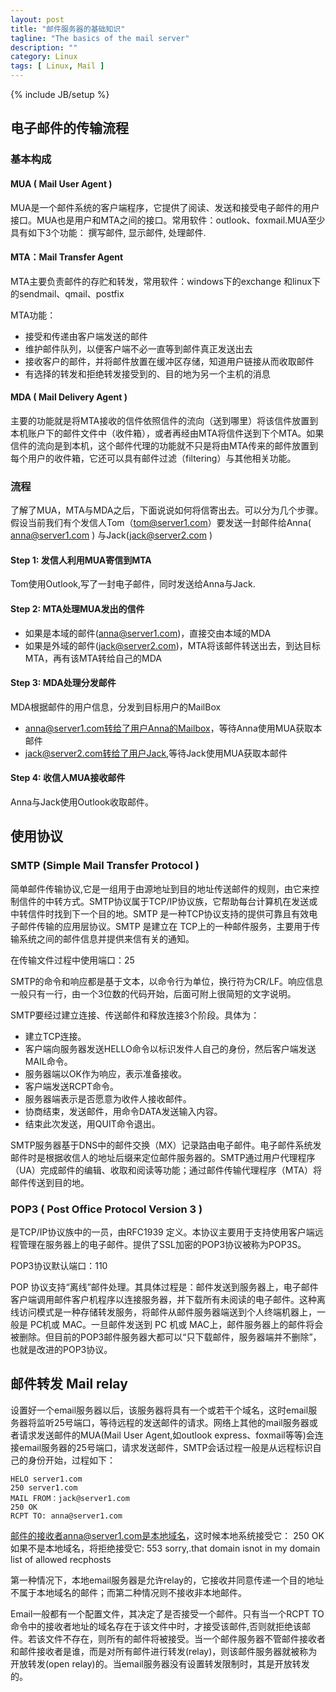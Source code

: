 ```yaml
---
layout: post
title: "邮件服务器的基础知识"
tagline: "The basics of the mail server"
description: ""
category: Linux
tags: [ Linux, Mail ]
---
```

{% include JB/setup %}


## 电子邮件的传输流程

### 基本构成

#### MUA ( Mail User Agent )

MUA是一个邮件系统的客户端程序，它提供了阅读、发送和接受电子邮件的用户接口。MUA也是用户和MTA之间的接口。常用软件：outlook、foxmail.MUA至少具有如下3个功能： 撰写邮件, 显示邮件, 处理邮件.

#### MTA：Mail Transfer Agent

MTA主要负责邮件的存贮和转发，常用软件：windows下的exchange 和linux下的sendmail、qmail、postfix

MTA功能：

- 接受和传递由客户端发送的邮件
- 维护邮件队列，以便客户端不必一直等到邮件真正发送出去
- 接收客户的邮件，并将邮件放置在缓冲区存储，知道用户链接从而收取邮件
- 有选择的转发和拒绝转发接受到的、目的地为另一个主机的消息


#### MDA ( Mail Delivery Agent )

主要的功能就是将MTA接收的信件依照信件的流向（送到哪里）将该信件放置到本机账户下的邮件文件中（收件箱），或者再经由MTA将信件送到下个MTA。如果信件的流向是到本机，这个邮件代理的功能就不只是将由MTA传来的邮件放置到每个用户的收件箱，它还可以具有邮件过滤（filtering）与其他相关功能。

### 流程

了解了MUA，MTA与MDA之后，下面说说如何将信寄出去。可以分为几个步骤。假设当前我们有个发信人Tom（tom@server1.com）要发送一封邮件给Anna( anna@server1.com ) 与Jack(jack@server2.com )

#### Step 1: 发信人利用MUA寄信到MTA

Tom使用Outlook,写了一封电子邮件，同时发送给Anna与Jack.

#### Step 2: MTA处理MUA发出的信件

- 如果是本域的邮件(anna@server1.com)，直接交由本域的MDA
- 如果是外域的邮件(jack@server2.com)，MTA将该邮件转送出去，到达目标MTA，再有该MTA转给自己的MDA

#### Step 3: MDA处理分发邮件

MDA根据邮件的用户信息，分发到目标用户的MailBox

- anna@server1.com转给了用户Anna的Mailbox，等待Anna使用MUA获取本邮件
- jack@server2.com转给了用户Jack,等待Jack使用MUA获取本邮件

#### Step 4: 收信人MUA接收邮件

Anna与Jack使用Outlook收取邮件。

## 使用协议

### SMTP (Simple Mail Transfer Protocol )

简单邮件传输协议,它是一组用于由源地址到目的地址传送邮件的规则，由它来控制信件的中转方式。SMTP协议属于TCP/IP协议族，它帮助每台计算机在发送或中转信件时找到下一个目的地。SMTP 是一种TCP协议支持的提供可靠且有效电子邮件传输的应用层协议。SMTP 是建立在 TCP上的一种邮件服务，主要用于传输系统之间的邮件信息并提供来信有关的通知。

在传输文件过程中使用端口：25

SMTP的命令和响应都是基于文本，以命令行为单位，换行符为CR/LF。响应信息一般只有一行，由一个3位数的代码开始，后面可附上很简短的文字说明。

SMTP要经过建立连接、传送邮件和释放连接3个阶段。具体为：

- 建立TCP连接。
- 客户端向服务器发送HELLO命令以标识发件人自己的身份，然后客户端发送MAIL命令。
- 服务器端以OK作为响应，表示准备接收。
- 客户端发送RCPT命令。
- 服务器端表示是否愿意为收件人接收邮件。
- 协商结束，发送邮件，用命令DATA发送输入内容。
- 结束此次发送，用QUIT命令退出。

SMTP服务器基于DNS中的邮件交换（MX）记录路由电子邮件。电子邮件系统发邮件时是根据收信人的地址后缀来定位邮件服务器的。SMTP通过用户代理程序（UA）完成邮件的编辑、收取和阅读等功能；通过邮件传输代理程序（MTA）将邮件传送到目的地。

### POP3 ( Post Office Protocol Version 3 )

是TCP/IP协议族中的一员，由RFC1939 定义。本协议主要用于支持使用客户端远程管理在服务器上的电子邮件。提供了SSL加密的POP3协议被称为POP3S。

POP3协议默认端口：110

POP 协议支持“离线”邮件处理。其具体过程是：邮件发送到服务器上，电子邮件客户端调用邮件客户机程序以连接服务器，并下载所有未阅读的电子邮件。这种离线访问模式是一种存储转发服务，将邮件从邮件服务器端送到个人终端机器上，一般是 PC机或 MAC。一旦邮件发送到 PC 机或 MAC上，邮件服务器上的邮件将会被删除。但目前的POP3邮件服务器大都可以“只下载邮件，服务器端并不删除”，也就是改进的POP3协议。 

## 邮件转发 Mail relay

设置好一个email服务器以后，该服务器将具有一个或若干个域名，这时email服务器将监听25号端口，等待远程的发送邮件的请求。网络上其他的mail服务器或者请求发送邮件的MUA(Mail User Agent,如outlook express、foxmail等等)会连接email服务器的25号端口，请求发送邮件，SMTP会话过程一般是从远程标识自己的身份开始，过程如下：

	HELO server1.com
	250 server1.com
	MAIL FROM：jack@server1.com
	250 OK
	RCPT TO: anna@server1.com

邮件的接收者anna@server1.com是本地域名，这时候本地系统接受它：
250 OK
如果不是本地域名，将拒绝接受它:
553 sorry,.that domain isnot in my domain list of allowed recphosts

第一种情况下，本地email服务器是允许relay的，它接收并同意传递一个目的地址不属于本地域名的邮件；而第二种情况则不接收非本地邮件。 

Email一般都有一个配置文件，其决定了是否接受一个邮件。只有当一个RCPT TO命令中的接收者地址的域名存在于该文件中时，才接受该邮件,否则就拒绝该邮件。若该文件不存在，则所有的邮件将被接受。当一个邮件服务器不管邮件接收者和邮件接收者是谁，而是对所有邮件进行转发(relay)，则该邮件服务器就被称为开放转发(open relay)的。当email服务器没有设置转发限制时，其是开放转发的。


 


